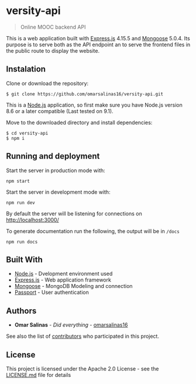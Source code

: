 # versity-api

> Online MOOC backend API

This is a web application built with [Express.js](http://expressjs.com/) 4.15.5 and [Mongoose](http://mongoosejs.com/) 5.0.4. Its purpose is to serve both as the API endpoint an to serve the frontend files in the public route to display the website.

## Instalation

Clone or download the repository:

```
$ git clone https://github.com/omarsalinas16/versity-api.git
```

This is a [Node.js](http://nodejs.org) application, so first make sure you have Node.js version 8.6 or a later compatible (Last tested on 9.1).

Move to the downloaded directory and install dependencies:

```
$ cd versity-api
$ npm i
```

## Running and deployment

Start the server in production mode with:

```
npm start
```

Start the server in development mode with:
```
npm run dev
```

By default the server will be listening for connections on [http://localhost:3000/](http://localhost:3000/)

To generate documentation run the following, the output will be in `/docs`

```
npm run docs
```

## Built With

* [Node.js](http://nodejs.org) - Dvelopment environment used
* [Express.js](http://expressjs.com/) - Web application framework
* [Mongoose](http://mongoosejs.com/) - MongoDB Modeling and connection
* [Passport](http://www.passportjs.org/) - User authentication

## Authors

* **Omar Salinas** - *Did everything* - [omarsalinas16](https://github.com/omarsalinas)

See also the list of [contributors](https://github.com/omarsalinas16/versity-api/contributors) who participated in this project.

## License

This project is licensed under the Apache 2.0 License - see the [LICENSE.md](LICENSE.md) file for details
